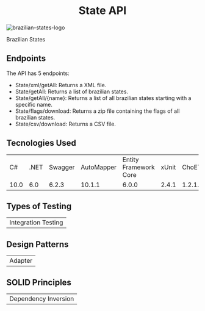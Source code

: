  <h1 align="center">State API</h1>

![brazilian-states-logo](https://user-images.githubusercontent.com/25781203/141661896-50fe54e4-106c-4f71-8672-b70acad809e1.jpg)

Brazilian States

## Endpoints
The API has 5 endpoints:

+ State/xml/getAll: Returns a XML file.
+ State/getAll: Returns a list of brazilian states.
+ State/getAll/{name}: Returns a list of all brazilian states starting with a specific name.
+ State/flags/download: Returns a zip file containing the flags of all brazilian states.
+ State/csv/download: Returns a CSV file.

## Tecnologies Used

<table>
  <tr>
     <td>C#</td>  
     <td>.NET</td>  
     <td>Swagger</td>  
	 <td>AutoMapper</td>  
	 <td>Entity Framework Core</td>  
     <td>xUnit</td>
	 <td>ChoETL</td>	
  </tr>
  <tr>
     <td>10.0</td>  
     <td>6.0</td> 
     <td>6.2.3</td>  
	 <td>10.1.1</td>  
	 <td>6.0.0</td> 
     <td>2.4.1</td>  
	 <td>1.2.1.41</td>	
  </tr>
</table>

## Types of Testing
<table>
	<tr>
	  <td>Integration Testing</td>
	</tr>
</table>

## Design Patterns

<table>
	<tr>
	  <td>Adapter</td>
	</tr>
</table>

## SOLID Principles

<table>
	<tr>
	  <td>Dependency Inversion</td>
	</tr>
</table>